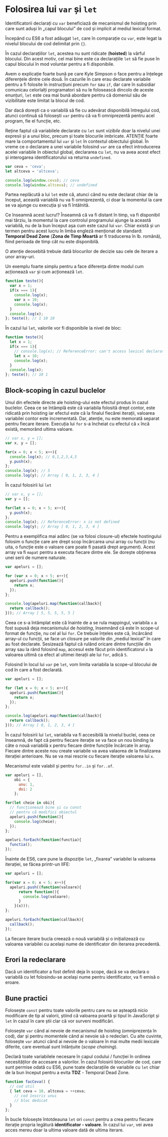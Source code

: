 # Folosirea lui `var` și `let`

Identificatorii declarați cu `var` beneficiază de mecanismul de hoisting prin care sunt aduși în „capul blocului” de cod și implicit al mediul lexical format.

Începând cu ES6 a fost adăugat `let`, care în comparație cu `var`, este legat la nivelul blocului de cod delimitat prin `{}`.

În cazul declarațiilor `let`, acestea nu sunt ridicate (**hoisted**) la vârful blocului. Din acest motiv, cel mai bine este ca declarațiile `let` să fie puse în capul blocului în mod voluntar pentru a fi disponibile.

Avem o explicație foarte bună pe care Kyle Simpson o face pentru a înțelege diferențele dintre cele două. În cazurile în care erau declarate variabile pentru a fi folosite în instrucțiuni precum `for` sau `if`, dar care în subsidiar comunicau celorlalți programatori să nu le folosească dincolo de aceste enunțuri, `let` este cea mai bună abordare pentru că domeniul său de vizibilitate este limitat la blocul de cod.

Dar dacă dorești ca o variabilă să fie cu adevărat disponibilă întregului cod, atunci continuă să folosești `var` pentru că va fi omniprezentă pentru acel program, fie el funcție, etc.

Reține faptul că variabilele declarate cu `let` sunt *vizibile* doar la nivelul unei expresii și a unui bloc, precum și toate blocurile imbricate. ATENȚIE foarte mare la comportamentul lui `var` și `let` în contextul obiectului global. În vreme ce o declarare a unei variabile folosind `var` are ca efect introducerea acelei variabile în obiectul global, declararea cu `let`, nu va avea acest efect și interogarea identificatorului va returna `undefined`.

```javascript
var ceva = 'ceva';
let altceva = 'altceva';

console.log(window.ceva); // ceva
console.log(window.altceva); // undefined
```

Partea neplăcută a lui `let` este că, atunci când nu este declarat chiar de la început, această variabilă nu va fi omniprezentă, ci doar la momentul la care se va ajunge cu execuția și va fi întâlnită.

Ce înseamnă acest lucru!? Înseamnă că va fi distant în timp, va fi disponibil mai târziu, la momentul la care controlul programului ajunge la această variabilă, nu de la bun început așa cum este cazul lui `var`. Chiar există și un termen pentru acest lucru în limba engleză menționat de standard: **Temporal Dead Zone** (**Zona de Timp Moartă** ar fi traducerea în lb. română), fiind perioada de timp cât nu este disponibilă.

O atenție deosebită trebuie dată blocurilor de decizie sau cele de iterare a unor array-uri.

Un exemplu foarte simplu pentru a face diferența dintre modul cum acționează `var` și cum acționează `let`.

```javascript
function teste(){
  var x = 1;
  if(x === 1){
    console.log(x);
    var x = 10;
    console.log(x);
  }
  console.log(x);
}; teste(); // 1 10 10
```
În cazul lui `let`, valorile vor fi disponibile la nivel de bloc:

```javascript
function teste(){
  let x = 1;
  if(x === 1){
    // console.log(x); // ReferenceError: can't access lexical declaration `x' before initialization
    let x = 10;
    console.log(x);
  }
  console.log(x);
}; teste(); // 10 1
```

## Block-scoping în cazul buclelor

Unul din efectele directe ale hoisting-ului este efectul produs în cazul buclelor. Ceea ce se întâmplă este că variabila folosită drept contor, este ridicată prin hoisting iar efectul este că la finalul fiecărei iterații, valoarea variabilei contor este incrementată. Dar, atenție, nu este memorată separat pentru fiecare iterare. Execuția lui `for` s-a încheiat cu efectul că `x` încă există, memorând ultima valoare.

```javascript
// var x, y = [];
var x, y = [];

for(x = 0; x < 5; x++){
  console.log(x); // 0,1,2,3,4,5
  y.push(x);
};
console.log(x); // 5
console.log(y); // Array [ 0, 1, 2, 3, 4 ]
```

În cazul folosirii lui `let`

```javascript
// var x, y = [];
var y = [];

for(let x = 0; x < 5; x++){
  y.push(x);
};
console.log(x); // ReferenceError: x is not defined
console.log(y); // Array [ 0, 1, 2, 3, 4 ]
```

Pentru a exemplifica mai adânc (se va folosi closure-ul) efectele hostingului folosim o funcție care are drept scop încărcarea unui array cu funcții (nu uita, o funcție este o valoare care poate fi pasată drept argument). Acest array va fi `mapat` pentru a executa fiecare dintre ele. Se dorește obținerea unei serii de numere naturale.

```javascript
var apeluri = [];

for (var x = 0; x < 5; x++){
  apeluri.push(function(){
    return x;
  });
};

console.log(apeluri.map(function(callback){
  return callback();
})); // Array [ 5, 5, 5, 5, 5 ]
```

Ceea ce s-a întâmplat este că înainte de a se rula mappingul, variabila `x` a fost supusă deja mecanismului de *hoisting*, însemnând că este în scope-ul format de funcție, nu cel al lui `for`. Ce trebuie înțeles este că, încărcând array-ul cu funcții, se face un closure pe valorile din „mediul lexical” în care au fost declarate.
Sesizează faptul că rulând oricare dintre funcțiile din array sau la rând folosind `map`, accesul este făcut prin identificatorul `x` la valoarea ultimă ca efect al ultimei iterații ale lui `for`, adică `5`.

Folosind în locul lui `var` pe `let`, vom limita variabila la scope-ul blocului de cod în care a fost declarată.

```javascript
var apeluri = [];

for (let x = 0; x < 5; x++){
  apeluri.push(function(){
    return x;
  });
};

console.log(apeluri.map(function(callback){
  return callback();
})); // Array [ 0, 1, 2, 3, 4 ]
```

În cazul folosirii lui `let`, variabila va fi accesibilă la nivelul buclei, ceea ce înseamnă, de fapt că pentru fiecare iterație se va face un nou binding la câte o nouă variabilă x pentru fiecare dintre funcțiile încărcate în array. Fiecare dintre aceste nou create variabile va avea valaorea de la finalizarea iterației anterioare. Nu se va mai rescrie cu fiecare iterație valoarea lui `x`.

Mecanismul este valabil și pentru `for..in` și `for..of`.

```javascript
var apeluri = [],
    obi = {
      unu: 1,
      doi: 2
    };

for(let cheie in obi){
  // funcționează bine și cu const
  // pentru că modifici obiectul
  apeluri.push(function(){
    console.log(cheie);
  });
};

apeluri.forEach(function(functia){
  functia();
});
```

Înainte de ES6, care pune la dispoziție `let`, „fixarea” variabilei la valoarea iterației, se făcea printr-un IIFE:

```javascript
var apeluri = [];

for(var x = 0; x < 5; x++){
  apeluri.push((function(valoare){
      return function(){
        console.log(valoare);
      }
    }(x)));
};

apeluri.forEach(function(callback){
  callback();
});
```

La fiecare iterare bucla creează o nouă variabilă și o inițializează cu valoarea variabilei cu același nume de identificator din iterarea precedentă.

## Erori la redeclarare

Dacă un identificator a fost definit deja în scope, dacă se va declara o variabilă cu let folosindu-se același nume pentru identificator, va fi emisă o eroare.

## Bune practici

Folosește `const` pentru toate valorile pentru care nu se așteaptă nicio modificare de tip al valorii, știind că valoarea poartă și tipul în JavaScript și `let` în cazul în care știi clar că vor surveni modificări.

Folosește `var` când ai nevoie de mecanismul de hoisting (omniprezența în cod), dar și pentru momentele când ai nevoie să o redeclari. Cu alte cuvinte, folosește `var` atunci când ai nevoie de o valoare în mai multe medii lexicale diferite, care eventual sunt înlănțuite (*scope chaining*).

Declară toate variabilele necesare în capul codului / funcției în ordinea necesităților de accesare a valorilor. În cazul folosirii blocurilor de cod, care sunt permise odată cu ES6, pune toate declarațiile de variabile cu `let` chiar de la bun început pentru a evita **TDZ** - Temporal Dead Zone.

```javascript
function facCeva() {
  // cod util
  { let ceva = 10, altceva = ++ceva;
    // cod înscris unui
    // bloc dedicat
  }
};
```

În bucle folosește întotdeauna `let` ori `const` pentru a crea pentru fiecare iterație propria legătură **identificator - valoare**. În cazul lui `var`, vei avea acces mereu doar la ultima valoare dată de ultima iterare.
